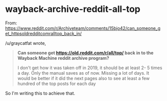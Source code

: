 # wayback-archive-reddit-all-top

From: https://www.reddit.com/r/Archiveteam/comments/15bjo42/can_someone_get_httpsoldredditcomralltop_back_in/

/u/graycatfat wrote,

> **Can someone get https://old.reddit.com/r/all/top/ back in to the Wayback Machine reddit archive program?**
>
> I don't get how it was taken off in 2019, it should be at least 2- 5 times a day. Only the manual saves as of now. Missing a lot of days. It would be better if it did the next pages also to see at least a few hundred of the top posts for each day

So I'm writing this to achieve that.
